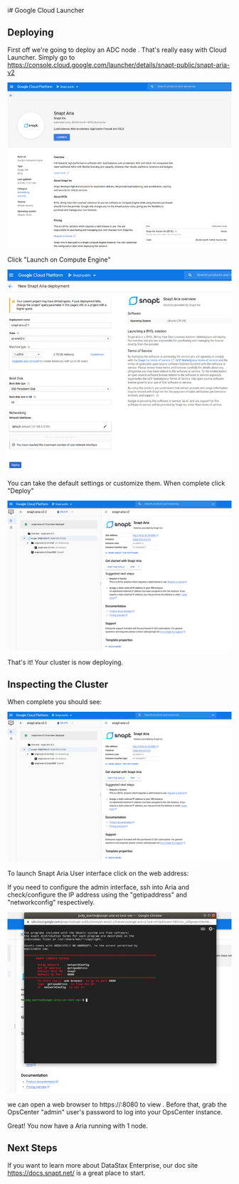 i# Google Cloud Launcher

## Deploying
First off we're going to deploy an ADC node .  That's really easy with Cloud Launcher.  Simply go to https://console.cloud.google.com/launcher/details/snapt-public/snapt-aria-v2

![](./img/landingpage.png)

Click "Launch on Compute Engine"

![](./img/deploypage.png)

You can take the default settings or customize them.  When complete click "Deploy"

![](./img/deployedpage.png)

That's it!  Your cluster is now deploying.

## Inspecting the Cluster

When complete you should see:

![](./img/deployedpage.png)

To launch Snapt Aria User interface click on the web address: 


If you need to configure the admin interface, ssh into Aria and check/configure the IP address using the "getipaddress" and "networkconfig" respectively.

![](./img/ssh1.png)

we can open a web browser to https://<vm-address>:8080 to view .  Before that, grab the OpsCenter "admin" user's password to log into your OpsCenter instance.


Great!  You now have a Aria running with 1 node.

## Next Steps

If you want to learn more about DataStax Enterprise, our doc site https://docs.snapt.net/ is a great place to start.

